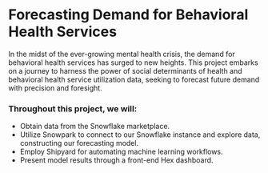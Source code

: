 # Forecasting Demand for Behavioral Health Services
In the midst of the ever-growing mental health crisis, the demand for behavioral health services has surged to new heights. This project embarks on a journey to harness the power of social determinants of health and behavioral health service utilization data, seeking to forecast future demand with precision and foresight.

### Throughout this project, we will:
- Obtain data from the Snowflake marketplace.
- Utilize Snowpark to connect to our Snowflake instance and explore data, constructing our forecasting model.
- Employ Shipyard for automating machine learning workflows.
- Present model results through a front-end Hex dashboard.


